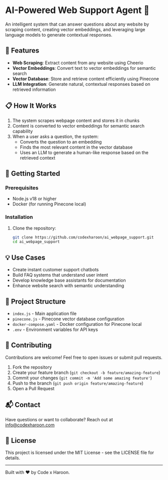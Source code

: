 # AI-Powered Web Support Agent 🤖

An intelligent system that can answer questions about any website by scraping content, creating vector embeddings, and leveraging large language models to generate contextual responses.

## 🌟 Features

- **Web Scraping**: Extract content from any website using Cheerio
- **Vector Embeddings**: Convert text to vector embeddings for semantic search
- **Vector Database**: Store and retrieve content efficiently using Pinecone
- **LLM Integration**: Generate natural, contextual responses based on retrieved information

## 📋 How It Works

1. The system scrapes webpage content and stores it in chunks
2. Content is converted to vector embeddings for semantic search capability
3. When a user asks a question, the system:
   - Converts the question to an embedding
   - Finds the most relevant content in the vector database
   - Uses an LLM to generate a human-like response based on the retrieved context

## 🚀 Getting Started

### Prerequisites

- Node.js v18 or higher
- Docker (for running Pinecone local)

### Installation

1. Clone the repository:
   ```bash
   git clone https://github.com/codexharoon/ai_webpage_support.git
   cd ai_webpage_support

## 💡 Use Cases

- Create instant customer support chatbots
- Build FAQ systems that understand user intent
- Develop knowledge base assistants for documentation
- Enhance website search with semantic understanding

## 🔧 Project Structure

- `index.js` - Main application file
- `pinecone.js` - Pinecone vector database configuration
- `docker-compose.yaml` - Docker configuration for Pinecone local
- `.env` - Environment variables for API keys

## 🤝 Contributing

Contributions are welcome! Feel free to open issues or submit pull requests.

1. Fork the repository
2. Create your feature branch (`git checkout -b feature/amazing-feature`)
3. Commit your changes (`git commit -m 'Add some amazing feature'`)
4. Push to the branch (`git push origin feature/amazing-feature`)
5. Open a Pull Request

## 📬 Contact

Have questions or want to collaborate? Reach out at info@codexharoon.com

## 📄 License

This project is licensed under the MIT License - see the LICENSE file for details.

---

Built with ❤️ by Code x Haroon.
